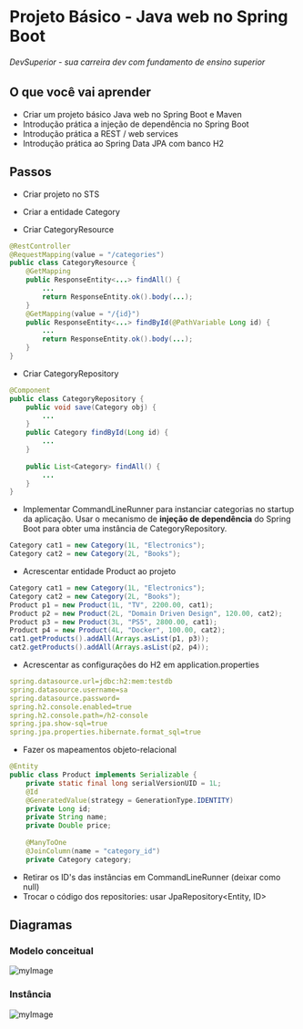 # Projeto Básico - Java web no Spring Boot
###### DevSuperior - sua carreira dev com fundamento de ensino superior

## O que você vai aprender
- Criar um projeto básico Java web no Spring Boot e Maven
- Introdução prática a injeção de dependência no Spring Boot
- Introdução prática a REST / web services
- Introdução prática ao Spring Data JPA com banco H2

## Passos

- Criar projeto no STS

- Criar a entidade Category

- Criar CategoryResource

```java
@RestController
@RequestMapping(value = "/categories")
public class CategoryResource {
	@GetMapping
	public ResponseEntity<...> findAll() {
		...
		return ResponseEntity.ok().body(...);
	}
	@GetMapping(value = "/{id}")
	public ResponseEntity<...> findById(@PathVariable Long id) {
		...
		return ResponseEntity.ok().body(...);
	}
}
```

- Criar CategoryRepository

```java
@Component
public class CategoryRepository {
	public void save(Category obj) {
		...
	}
	public Category findById(Long id) {
		...
	}
	
	public List<Category> findAll() {
		...
	}
}
```

- Implementar CommandLineRunner para instanciar categorias no startup da aplicação. Usar o mecanismo de **injeção de dependência** do Spring Boot para obter uma instância de CategoryRepository.

```java
Category cat1 = new Category(1L, "Electronics");
Category cat2 = new Category(2L, "Books");
```

- Acrescentar entidade Product ao projeto

```java
Category cat1 = new Category(1L, "Electronics");
Category cat2 = new Category(2L, "Books");
Product p1 = new Product(1L, "TV", 2200.00, cat1);
Product p2 = new Product(2L, "Domain Driven Design", 120.00, cat2);
Product p3 = new Product(3L, "PS5", 2800.00, cat1);
Product p4 = new Product(4L, "Docker", 100.00, cat2);
cat1.getProducts().addAll(Arrays.asList(p1, p3));
cat2.getProducts().addAll(Arrays.asList(p2, p4));
```

- Acrescentar as configurações do H2 em application.properties

```yml
spring.datasource.url=jdbc:h2:mem:testdb
spring.datasource.username=sa
spring.datasource.password=
spring.h2.console.enabled=true
spring.h2.console.path=/h2-console
spring.jpa.show-sql=true
spring.jpa.properties.hibernate.format_sql=true
```

- Fazer os mapeamentos objeto-relacional

```java
@Entity
public class Product implements Serializable {
	private static final long serialVersionUID = 1L;
	@Id
	@GeneratedValue(strategy = GenerationType.IDENTITY)
	private Long id;
	private String name;
	private Double price;
	
	@ManyToOne
	@JoinColumn(name = "category_id")
	private Category category;
```
- Retirar os ID's das instâncias em CommandLineRunner (deixar como null)
- Trocar o código dos repositories: usar JpaRepository<Entity, ID>

## Diagramas
### Modelo conceitual
![myImage](https://github.com/devsuperior/aulao005/raw/master/domain-model.png)
### Instância
![myImage](https://github.com/devsuperior/aulao005/raw/master/domain-instance.png)
